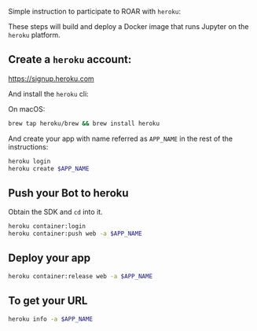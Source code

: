 Simple instruction to participate to ROAR with `heroku`:

These steps will build and deploy a Docker image that runs Jupyter on the `heroku` platform.

## Create a `heroku` account:

https://signup.heroku.com

And install the `heroku` cli:

On macOS:

```sh
brew tap heroku/brew && brew install heroku
```

And create your app with name referred as `APP_NAME` in the rest of the instructions:

```sh
heroku login
heroku create $APP_NAME
```

## Push your Bot to heroku

Obtain the SDK and `cd` into it.

```sh
heroku container:login
heroku container:push web -a $APP_NAME 
```

## Deploy your app

```sh
heroku container:release web -a $APP_NAME
```

## To get your URL

```sh
heroku info -a $APP_NAME
```
